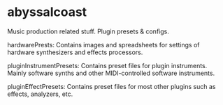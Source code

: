 # abyssalcoast
Music production related stuff. Plugin presets &amp; configs.

hardwarePrests: Contains images and spreadsheets for settings of hardware synthesizers and effects processors.

pluginInstrumentPresets: Contains preset files for plugin instruments. Mainly software synths and other MIDI-controlled software instruments.

pluginEffectPresets: Contains preset files for most other plugins such as effects, analyzers, etc.
